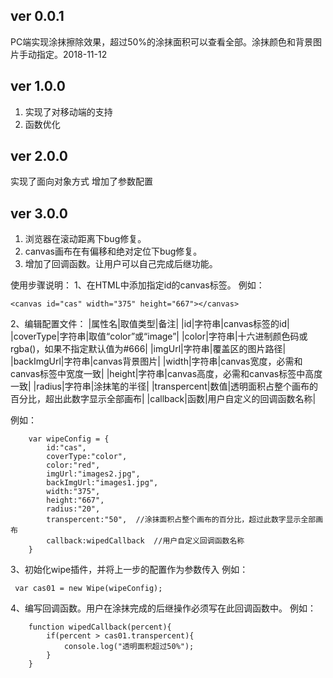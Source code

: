 ﻿## ver 0.0.1 ##
PC端实现涂抹擦除效果，超过50%的涂抹面积可以查看全部。涂抹颜色和背景图片手动指定。2018-11-12
## ver 1.0.0 ##
1. 实现了对移动端的支持
2. 函数优化
## ver 2.0.0 ##
实现了面向对象方式
增加了参数配置
## ver 3.0.0 ##
1. 浏览器在滚动距离下bug修复。
2. canvas画布在有偏移和绝对定位下bug修复。
3. 增加了回调函数。让用户可以自己完成后继功能。

使用步骤说明：
1、在HTML中添加指定id的canvas标签。
例如：

``` 
<canvas id="cas" width="375" height="667"></canvas>
 ```

2、编辑配置文件：
|属性名|取值类型|备注|
|id|字符串|canvas标签的id|
|coverType|字符串|取值“color”或“image”|
|color|字符串|十六进制颜色码或rgba()，如果不指定默认值为#666|
|imgUrl|字符串|覆盖区的图片路径|
|backImgUrl|字符串|canvas背景图片|
|width|字符串|canvas宽度，必需和canvas标签中宽度一致|
|height|字符串|canvas高度，必需和canvas标签中高度一致|
|radius|字符串|涂抹笔的半径|
|transpercent|数值|透明面积占整个画布的百分比，超出此数字显示全部画布|
|callback|函数|用户自定义的回调函数名称|

例如：
``` 
	var wipeConfig = {
		id:"cas",
		coverType:"color",
		color:"red",
		imgUrl:"images2.jpg",
		backImgUrl:"images1.jpg",
		width:"375",
		height:"667",
		radius:"20",
		transpercent:"50",	//涂抹面积占整个画布的百分比，超过此数字显示全部画布
		callback:wipedCallback	//用户自定义回调函数名称
	}
 ```
 
 3、初始化wipe插件，并将上一步的配置作为参数传入
 例如：
``` 
 var cas01 = new Wipe(wipeConfig);
 ```
 
 4、编写回调函数。用户在涂抹完成的后继操作必须写在此回调函数中。
 例如：
``` 
 	function wipedCallback(percent){
		if(percent > cas01.transpercent){
			console.log("透明面积超过50%");
		}
	}
 ```
